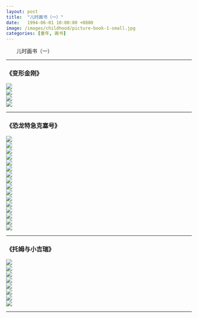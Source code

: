 ```yaml
---
layout: post
title:  "儿时画书（一）"
date:   1994-06-01 10:00:00 +0800
image: /images/childhood/picture-book-1-small.jpg
categories: [童年, 画书]
---
```


　　儿时画书（一）

------

<h3>《变形金刚》</h3>

<div class="row">
    <div class="col-md-3">
        <a href="{{site.baseurl}}/images/childhood/变形金刚1.jpg" target="_blank">
            <img class="thumbnail" src="{{site.baseurl}}/images/childhood/变形金刚1_s.jpg">
        </a>
    </div>
    <div class="col-md-3">
        <a href="{{site.baseurl}}/images/childhood/变形金刚2.jpg" target="_blank">
            <img class="thumbnail" src="{{site.baseurl}}/images/childhood/变形金刚2_s.jpg">
        </a>
    </div>
    <div class="col-md-3">
        <a href="{{site.baseurl}}/images/childhood/变形金刚3.jpg" target="_blank">
            <img class="thumbnail" src="{{site.baseurl}}/images/childhood/变形金刚3_s.jpg">
        </a>
    </div>
    <div class="col-md-3">
        <a href="{{site.baseurl}}/images/childhood/变形金刚4.jpg" target="_blank">
            <img class="thumbnail" src="{{site.baseurl}}/images/childhood/变形金刚4_s.jpg">
        </a>
    </div>
</div>

------

<h3>《恐龙特急克塞号》</h3>

<div class="row">
    <div class="col-md-3">
        <a href="{{site.baseurl}}/images/childhood/恐龙特急克赛号11.jpg" target="_blank">
            <img class="thumbnail" src="{{site.baseurl}}/images/childhood/恐龙特急克赛号11_s.jpg">
        </a>
    </div>
    <div class="col-md-3">
        <a href="{{site.baseurl}}/images/childhood/恐龙特急克赛号12.jpg" target="_blank">
            <img class="thumbnail" src="{{site.baseurl}}/images/childhood/恐龙特急克赛号12_s.jpg">
        </a>
    </div>
    <div class="col-md-3">
        <a href="{{site.baseurl}}/images/childhood/恐龙特急克赛号13.jpg" target="_blank">
            <img class="thumbnail" src="{{site.baseurl}}/images/childhood/恐龙特急克赛号13_s.jpg">
        </a>
    </div>
    <div class="col-md-3">
        <a href="{{site.baseurl}}/images/childhood/恐龙特急克赛号14.jpg" target="_blank">
            <img class="thumbnail" src="{{site.baseurl}}/images/childhood/恐龙特急克赛号14_s.jpg">
        </a>
    </div>
</div>

<div class="row">
    <div class="col-md-3">
        <a href="{{site.baseurl}}/images/childhood/恐龙特急克赛号15.jpg" target="_blank">
            <img class="thumbnail" src="{{site.baseurl}}/images/childhood/恐龙特急克赛号15_s.jpg">
        </a>
    </div>
    <div class="col-md-3">
        <a href="{{site.baseurl}}/images/childhood/恐龙特急克赛号16.jpg" target="_blank">
            <img class="thumbnail" src="{{site.baseurl}}/images/childhood/恐龙特急克赛号16_s.jpg">
        </a>
    </div>
    <div class="col-md-3">
        <a href="{{site.baseurl}}/images/childhood/恐龙特急克赛号17.jpg" target="_blank">
            <img class="thumbnail" src="{{site.baseurl}}/images/childhood/恐龙特急克赛号17_s.jpg">
        </a>
    </div>
    <div class="col-md-3">
        <a href="{{site.baseurl}}/images/childhood/恐龙特急克赛号18.jpg" target="_blank">
            <img class="thumbnail" src="{{site.baseurl}}/images/childhood/恐龙特急克赛号18_s.jpg">
        </a>
    </div>
</div>

<div class="row">
    <div class="col-md-3">
        <a href="{{site.baseurl}}/images/childhood/恐龙特急克赛号19.jpg" target="_blank">
            <img class="thumbnail" src="{{site.baseurl}}/images/childhood/恐龙特急克赛号19_s.jpg">
        </a>
    </div>
    <div class="col-md-3">
        <a href="{{site.baseurl}}/images/childhood/恐龙特急克赛号20.jpg" target="_blank">
            <img class="thumbnail" src="{{site.baseurl}}/images/childhood/恐龙特急克赛号20_s.jpg">
        </a>
    </div>
    <div class="col-md-3">
        <a href="{{site.baseurl}}/images/childhood/恐龙特急克赛号21.jpg" target="_blank">
            <img class="thumbnail" src="{{site.baseurl}}/images/childhood/恐龙特急克赛号21_s.jpg">
        </a>
    </div>
    <div class="col-md-3">
        <a href="{{site.baseurl}}/images/childhood/恐龙特急克赛号22.jpg" target="_blank">
            <img class="thumbnail" src="{{site.baseurl}}/images/childhood/恐龙特急克赛号22_s.jpg">
        </a>
    </div>
</div>

<div class="row">
    <div class="col-md-3">
        <a href="{{site.baseurl}}/images/childhood/恐龙特急克赛号23.jpg" target="_blank">
            <img class="thumbnail" src="{{site.baseurl}}/images/childhood/恐龙特急克赛号23_s.jpg">
        </a>
    </div>
    <div class="col-md-3">
        <a href="{{site.baseurl}}/images/childhood/恐龙特急克赛号24.jpg" target="_blank">
            <img class="thumbnail" src="{{site.baseurl}}/images/childhood/恐龙特急克赛号24_s.jpg">
        </a>
    </div>
    <div class="col-md-3">
        <a href="{{site.baseurl}}/images/childhood/恐龙特急克赛号25.jpg" target="_blank">
            <img class="thumbnail" src="{{site.baseurl}}/images/childhood/恐龙特急克赛号25_s.jpg">
        </a>
    </div>
    <div class="col-md-3">
        <a href="{{site.baseurl}}/images/childhood/恐龙特急克赛号4.jpg" target="_blank">
            <img class="thumbnail" src="{{site.baseurl}}/images/childhood/恐龙特急克赛号4_s.jpg">
        </a>
    </div>
</div>

------

<h3>《托姆与小吉瑞》</h3>

<div class="row">
    <div class="col-md-3">
        <a href="{{site.baseurl}}/images/childhood/托姆与小吉瑞1.jpg" target="_blank">
            <img class="thumbnail" src="{{site.baseurl}}/images/childhood/托姆与小吉瑞1_s.jpg">
        </a>
    </div>
    <div class="col-md-3">
        <a href="{{site.baseurl}}/images/childhood/托姆与小吉瑞2.jpg" target="_blank">
            <img class="thumbnail" src="{{site.baseurl}}/images/childhood/托姆与小吉瑞2_s.jpg">
        </a>
    </div>
    <div class="col-md-3">
        <a href="{{site.baseurl}}/images/childhood/托姆与小吉瑞3.jpg" target="_blank">
            <img class="thumbnail" src="{{site.baseurl}}/images/childhood/托姆与小吉瑞3_s.jpg">
        </a>
    </div>
    <div class="col-md-3">
        <a href="{{site.baseurl}}/images/childhood/托姆与小吉瑞4.jpg" target="_blank">
            <img class="thumbnail" src="{{site.baseurl}}/images/childhood/托姆与小吉瑞4_s.jpg">
        </a>
    </div>
</div>
<div class="row">
    <div class="col-md-3">
        <a href="{{site.baseurl}}/images/childhood/托姆与小吉瑞5.jpg" target="_blank">
            <img class="thumbnail" src="{{site.baseurl}}/images/childhood/托姆与小吉瑞5_s.jpg">
        </a>
    </div>
    <div class="col-md-3">
        <a href="{{site.baseurl}}/images/childhood/托姆与小吉瑞6.jpg" target="_blank">
            <img class="thumbnail" src="{{site.baseurl}}/images/childhood/托姆与小吉瑞6_s.jpg">
        </a>
    </div>
    <div class="col-md-3">
        <a href="{{site.baseurl}}/images/childhood/托姆与小吉瑞7.jpg" target="_blank">
            <img class="thumbnail" src="{{site.baseurl}}/images/childhood/托姆与小吉瑞7_s.jpg">
        </a>
    </div>
    <div class="col-md-3">
        <a href="{{site.baseurl}}/images/childhood/托姆与小吉瑞8.jpg" target="_blank">
            <img class="thumbnail" src="{{site.baseurl}}/images/childhood/托姆与小吉瑞8_s.jpg">
        </a>
    </div>
</div>

------